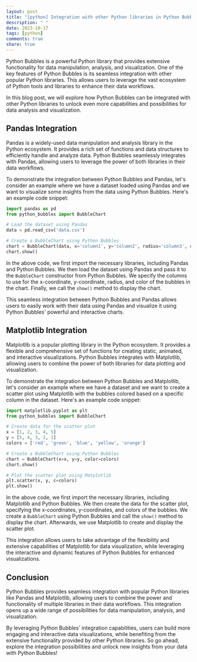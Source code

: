 ```yaml
---
layout: post
title: "[python] Integration with other Python libraries in Python Bubbles."
description: " "
date: 2023-10-17
tags: [python]
comments: true
share: true
---
```


Python Bubbles is a powerful Python library that provides extensive functionality for data manipulation, analysis, and visualization. One of the key features of Python Bubbles is its seamless integration with other popular Python libraries. This allows users to leverage the vast ecosystem of Python tools and libraries to enhance their data workflows.

In this blog post, we will explore how Python Bubbles can be integrated with other Python libraries to unlock even more capabilities and possibilities for data analysis and visualization.

## Pandas Integration

Pandas is a widely-used data manipulation and analysis library in the Python ecosystem. It provides a rich set of functions and data structures to efficiently handle and analyze data. Python Bubbles seamlessly integrates with Pandas, allowing users to leverage the power of both libraries in their data workflows.

To demonstrate the integration between Python Bubbles and Pandas, let's consider an example where we have a dataset loaded using Pandas and we want to visualize some insights from the data using Python Bubbles. Here's an example code snippet:

```python
import pandas as pd
from python_bubbles import BubbleChart

# Load the dataset using Pandas
data = pd.read_csv('data.csv')

# Create a BubbleChart using Python Bubbles
chart = BubbleChart(data, x='column1', y='column2', radius='column3', color='column4')
chart.show()
```

In the above code, we first import the necessary libraries, including Pandas and Python Bubbles. We then load the dataset using Pandas and pass it to the `BubbleChart` constructor from Python Bubbles. We specify the columns to use for the x-coordinate, y-coordinate, radius, and color of the bubbles in the chart. Finally, we call the `show()` method to display the chart.

This seamless integration between Python Bubbles and Pandas allows users to easily work with their data using Pandas and visualize it using Python Bubbles' powerful and interactive charts.

## Matplotlib Integration

Matplotlib is a popular plotting library in the Python ecosystem. It provides a flexible and comprehensive set of functions for creating static, animated, and interactive visualizations. Python Bubbles integrates with Matplotlib, allowing users to combine the power of both libraries for data plotting and visualization.

To demonstrate the integration between Python Bubbles and Matplotlib, let's consider an example where we have a dataset and we want to create a scatter plot using Matplotlib with the bubbles colored based on a specific column in the dataset. Here's an example code snippet:

```python
import matplotlib.pyplot as plt
from python_bubbles import BubbleChart

# Create data for the scatter plot
x = [1, 2, 3, 4, 5]
y = [5, 4, 3, 2, 1]
colors = ['red', 'green', 'blue', 'yellow', 'orange']

# Create a BubbleChart using Python Bubbles
chart = BubbleChart(x=x, y=y, color=colors)
chart.show()

# Plot the scatter plot using Matplotlib
plt.scatter(x, y, c=colors)
plt.show()
```

In the above code, we first import the necessary libraries, including Matplotlib and Python Bubbles. We then create the data for the scatter plot, specifying the x-coordinates, y-coordinates, and colors of the bubbles. We create a `BubbleChart` using Python Bubbles and call the `show()` method to display the chart. Afterwards, we use Matplotlib to create and display the scatter plot.

This integration allows users to take advantage of the flexibility and extensive capabilities of Matplotlib for data visualization, while leveraging the interactive and dynamic features of Python Bubbles for enhanced visualizations.

## Conclusion

Python Bubbles provides seamless integration with popular Python libraries like Pandas and Matplotlib, allowing users to combine the power and functionality of multiple libraries in their data workflows. This integration opens up a wide range of possibilities for data manipulation, analysis, and visualization.

By leveraging Python Bubbles' integration capabilities, users can build more engaging and interactive data visualizations, while benefiting from the extensive functionality provided by other Python libraries. So go ahead, explore the integration possibilities and unlock new insights from your data with Python Bubbles!